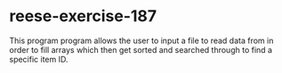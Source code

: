 # reese-exercise-187
This program program allows the user to input a file to read data from in order to fill arrays which then get sorted and searched through to find a specific item ID.
